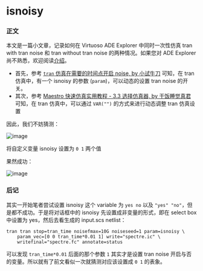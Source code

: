 # isnoisy

### 正文

本文是一篇小文章，记录如何在 Virtuoso ADE Explorer 中同时一次性仿真 tran with tran noise 和 tran without tran noise 的两种情况。如果您对 ADE Explorer 尚不熟悉，欢迎阅读[介绍](#ADE.md)。

- 首先，参考 [`tran` 仿真在需要的时间点开启 noise, by 小试牛刀](https://zhuanlan.zhihu.com/p/9915953761) 可知，在 tran 仿真中，有一个 isnoisy 的参数 (`param`)，可以动态的设置 tran noise 的开关。
- 其次，参考 [Maestro 快速仿真实用教程 - 3.3 选择仿真器, by 干饭睡觉真君](https://www.analog-life.com/2025/02/improve-simulation-efficiency-with-cadence-maestro/#header-id-9) 可知，在 tran 仿真中，可以通过 `VAR("")` 的方式来进行动态调整 tran 仿真设置

因此，我们不妨猜测：

![image](https://github.com/user-attachments/assets/81c5971f-5a96-45f7-a7d6-3dbfca5d6164)

将自定义变量 isnoisy 设置为 `0 1` 两个值

果然成功：

![image](https://github.com/user-attachments/assets/c4488bf4-0faa-4fc3-ad54-176e917c8012)

### 后记

其实一开始笔者尝试设置 isnoisy 这个 variable 为 `yes no` 以及 `"yes" "no"`，但是都不成功。于是将对话框中的 isnoisy 先设置成非变量的形式，即在 select box 中设置为 yes，然后去看生成的 input.scs netlist：

```
tran tran stop=tran_time noisefmax=10G noiseseed=1 param=isnoisy \
    param_vec=[0 0 tran_time*0.01 1] write="spectre.ic" \
    writefinal="spectre.fc" annotate=status
```

可以发现 `tran_time*0.01` 后面的那个参数 `1` 其实才是设置 tran noise 开启与否的变量。所以就有了前文看似一次就猜测对应该设置成 `0 1` 的表象。
